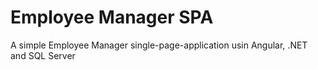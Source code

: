 # Employee Manager SPA
 A simple Employee Manager single-page-application usin Angular, .NET and SQL Server

